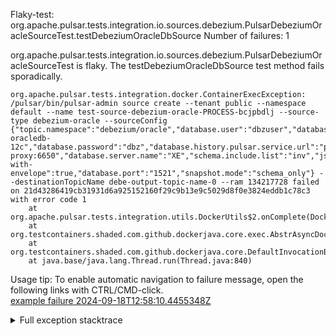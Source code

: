         
Flaky-test: org.apache.pulsar.tests.integration.io.sources.debezium.PulsarDebeziumOracleSourceTest.testDebeziumOracleDbSource
Number of failures: 1

org.apache.pulsar.tests.integration.io.sources.debezium.PulsarDebeziumOracleSourceTest is flaky. The testDebeziumOracleDbSource test method fails sporadically.

```
org.apache.pulsar.tests.integration.docker.ContainerExecException: /pulsar/bin/pulsar-admin source create --tenant public --namespace default --name test-source-debezium-oracle-PROCESS-bcjpbdlj --source-type debezium-oracle --sourceConfig {"topic.namespace":"debezium/oracle","database.user":"dbzuser","database.dbname":"XE","database.hostname":"debezium-oracledb-12c","database.password":"dbz","database.history.pulsar.service.url":"pulsar://pulsar-proxy:6650","database.server.name":"XE","schema.include.list":"inv","json-with-envelope":true,"database.port":"1521","snapshot.mode":"schema_only"} --destinationTopicName debe-output-topic-name-0 --ram 134217728 failed on 21d43286419cb31931d6a925152160f29c9b13e9c5029d8f0e3824eddb1c78c3 with error code 1
	at org.apache.pulsar.tests.integration.utils.DockerUtils$2.onComplete(DockerUtils.java:284)
	at org.testcontainers.shaded.com.github.dockerjava.core.exec.AbstrAsyncDockerCmdExec$1.onComplete(AbstrAsyncDockerCmdExec.java:51)
	at org.testcontainers.shaded.com.github.dockerjava.core.DefaultInvocationBuilder.lambda$executeAndStream$1(DefaultInvocationBuilder.java:276)
	at java.base/java.lang.Thread.run(Thread.java:840)

```

Usage tip: To enable automatic navigation to failure message, open the following links with CTRL/CMD-click.  
[example failure 2024-09-18T12:58:10.4455348Z](https://github.com/apache/pulsar/actions/runs/10921811614/job/30316624625#step:12:11693)  


<details>
<summary>Full exception stacktrace</summary>
<code><pre>
org.apache.pulsar.tests.integration.docker.ContainerExecException: /pulsar/bin/pulsar-admin source create --tenant public --namespace default --name test-source-debezium-oracle-PROCESS-bcjpbdlj --source-type debezium-oracle --sourceConfig {"topic.namespace":"debezium/oracle","database.user":"dbzuser","database.dbname":"XE","database.hostname":"debezium-oracledb-12c","database.password":"dbz","database.history.pulsar.service.url":"pulsar://pulsar-proxy:6650","database.server.name":"XE","schema.include.list":"inv","json-with-envelope":true,"database.port":"1521","snapshot.mode":"schema_only"} --destinationTopicName debe-output-topic-name-0 --ram 134217728 failed on 21d43286419cb31931d6a925152160f29c9b13e9c5029d8f0e3824eddb1c78c3 with error code 1
	at org.apache.pulsar.tests.integration.utils.DockerUtils$2.onComplete(DockerUtils.java:284)
	at org.testcontainers.shaded.com.github.dockerjava.core.exec.AbstrAsyncDockerCmdExec$1.onComplete(AbstrAsyncDockerCmdExec.java:51)
	at org.testcontainers.shaded.com.github.dockerjava.core.DefaultInvocationBuilder.lambda$executeAndStream$1(DefaultInvocationBuilder.java:276)
	at java.base/java.lang.Thread.run(Thread.java:840)

</pre></code>
</details>

